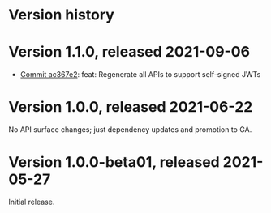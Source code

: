 # Version history

# Version 1.1.0, released 2021-09-06

- [Commit ac367e2](https://github.com/googleapis/google-cloud-dotnet/commit/ac367e2): feat: Regenerate all APIs to support self-signed JWTs

# Version 1.0.0, released 2021-06-22

No API surface changes; just dependency updates and promotion to GA.

# Version 1.0.0-beta01, released 2021-05-27

Initial release.
